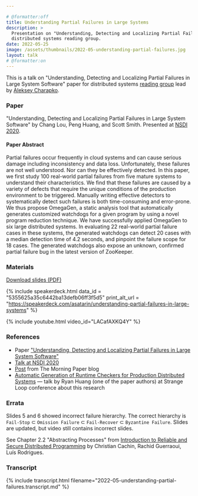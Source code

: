 ```yaml
---

# @formatter:off
title: Understanding Partial Failures in Large Systems
description: >
  Presentation on "Understanding, Detecting and Localizing Partial Failures in Large System Software" paper for
  distributed systems reading group.
date: 2022-05-25
image: /assets/thumbnails/2022-05-understanding-partial-failures.jpg
layout: talk
# @formatter:on
---
```


This is a talk on "Understanding, Detecting and Localizing Partial Failures in Large System Software"
paper for distributed systems [reading group](http://charap.co/category/reading-group/)
lead by [Aleksey Charapko](https://twitter.com/AlekseyCharapko).

### Paper

"Understanding, Detecting and Localizing Partial Failures in Large System Software"
by Chang Lou, Peng Huang, and Scott Smith. Presented
at [NSDI 2020](https://www.usenix.org/conference/nsdi20/presentation/lou).

#### Paper Abstract

Partial failures occur frequently in cloud systems and can cause serious damage including
inconsistency and data loss. Unfortunately, these failures are not well understood.
Nor can they be effectively detected. In this paper, we first study 100 real-world partial
failures from five mature systems to understand their characteristics. We find that
these failures are caused by a variety of defects that require the unique conditions
of the production environment to be triggered. Manually writing effective detectors
to systematically detect such failures is both time-consuming and error-prone.
We thus propose OmegaGen, a static analysis tool that automatically generates
customized watchdogs for a given program by using a novel program reduction
technique. We have successfully applied OmegaGen to six large distributed systems.
In evaluating 22 real-world partial failure cases in these systems, the generated
watchdogs can detect 20 cases with a median detection time of 4.2 seconds, and
pinpoint the failure scope for 18 cases. The generated watchdogs also expose an
unknown, confirmed partial failure bug in the latest version of ZooKeeper.

### Materials

[Download slides (PDF)](/assets/talks/2022-05-understanding-partial-failures.pdf)

{% include speakerdeck.html
data_id = "5355625a35c6442ba13defb06ff3f5d5"
print_alt_url = "https://speakerdeck.com/asatarin/understanding-partial-failures-in-large-systems"
%}

{% include youtube.html video_id="LACafAXKQ4Y" %}

### References

- Paper
  ["Understanding, Detecting and Localizing Partial Failures in Large System Software"](https://www.usenix.org/conference/nsdi20/presentation/lou)
- [Talk at NSDI 2020](https://youtu.be/FZj_5fNZfcI)
- [Post](https://blog.acolyer.org/2020/03/16/omega-gen/) from The Morning Paper blog
- [Automatic Generation of Runtime Checkers for Production Distributed Systems](https://youtu.be/FI1atZ6wRoQ) — talk
  by Ryan Huang (one of the paper authors) at Strange Loop conference about this research

### Errata

Slides 5 and 6 showed incorrect failure hierarchy.
The correct hierarchy is ```Fail-Stop``` ⊂ ```Omission Failure``` ⊂ ```Fail-Recover``` ⊂ ```Byzantine Failure```.
Slides are updated, but video still contains incorrect slides.

See Chapter 2.2 "Abstracting Processes" from
[Introduction to Reliable and Secure Distributed Programming](https://www.distributedprogramming.net/) by Christian
Cachin, Rachid Guerraoui, Luís Rodrigues.

### Transcript

{% include transcript.html filename="2022-05-understanding-partial-failures.transcript.md" %}
